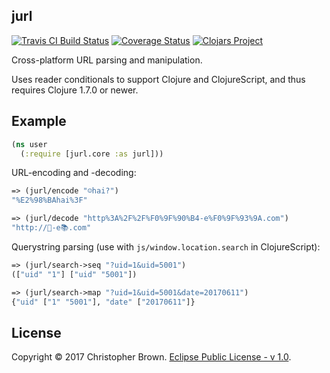 ## jurl

[![Travis CI Build Status](https://travis-ci.org/chbrown/jurl-clojure.svg?branch=master)](https://travis-ci.org/chbrown/jurl-clojure)
[![Coverage Status](https://coveralls.io/repos/github/chbrown/jurl-clojure/badge.svg?branch=master)](https://coveralls.io/github/chbrown/jurl-clojure?branch=master)
[![Clojars Project](https://img.shields.io/clojars/v/jurl.svg)](https://clojars.org/jurl)

Cross-platform URL parsing and manipulation.

Uses reader conditionals to support Clojure and ClojureScript, and thus requires Clojure 1.7.0 or newer.


## Example

```clojure
(ns user
  (:require [jurl.core :as jurl]))
```

URL-encoding and -decoding:

```clojure
=> (jurl/encode "☺hai?")
"%E2%98%BAhai%3F"

=> (jurl/decode "http%3A%2F%2F%F0%9F%90%B4-e%F0%9F%93%9A.com")
"http://🐴-e📚.com"
```

Querystring parsing (use with `js/window.location.search` in ClojureScript):

```clojure
=> (jurl/search->seq "?uid=1&uid=5001")
(["uid" "1"] ["uid" "5001"])

=> (jurl/search->map "?uid=1&uid=5001&date=20170611")
{"uid" ["1" "5001"], "date" ["20170611"]}
```


## License

Copyright © 2017 Christopher Brown. [Eclipse Public License - v 1.0](https://www.eclipse.org/legal/epl-v10.html).
